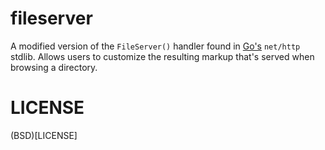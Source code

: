 # fileserver

A modified version of the `FileServer()` handler found in [Go's](https://golang.dev) `net/http` stdlib. Allows users to customize the resulting markup that's served when browsing a directory.

# LICENSE

(BSD)[LICENSE]